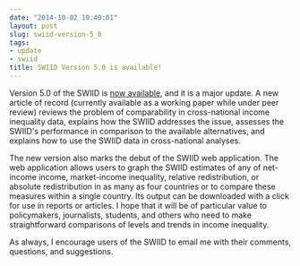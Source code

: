 ```yaml
---
date: "2014-10-02 10:40:01"
layout: post
slug: swiid-version-5_0
tags:
- update
- swiid
title: SWIID Version 5.0 is available!
---
```


Version 5.0 of the SWIID is [now available](http://fsolt.org/swiid/swiid_downloads.html), and it is a major update.  A new article of record (currently available as a working paper while under peer review) reviews the problem of comparability in cross-national income inequality data, explains how the SWIID addresses the issue, assesses the SWIID's performance in comparison to the available alternatives, and explains how to use the SWIID data in cross-national analyses.

The new version also marks the debut of the SWIID web application.  The web application allows users to graph the SWIID estimates of any of net-income income, market-income inequality, relative redistribution, or absolute redistribution in as many as four countries or to compare these measures within a single country.  Its output can be downloaded with a click for use in reports or articles.  I hope that it will be of particular value to policymakers, journalists, students, and others who need to make straightforward comparisons of levels and trends in income inequality.

As always, I encourage users of the SWIID to email me with their comments, questions, and suggestions.

